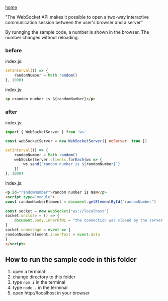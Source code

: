 [home](../README.md)

"The WebSocket API makes it possible to open a two-way interactive communication session between the user's browser and a server"

By runnging the sample code, a number is shown in the browser. The number changes without reloading.

### before
index.js:
```js
setInterval(() => {
    randomNumber = Math.random()
}, 1000)
```

index.js:
```html
<p >random number is ${randomNumber}</p>
```
### after
index.js:
```js
import { WebSocketServer } from 'ws'

const webSocketServer = new WebSocketServer({ noServer: true })

setInterval(() => {
    randomNumber = Math.random()
    webSocketServer.clients.forEach(ws => {
        ws.send(`random number is ${randomNumber}`)
    })
}, 1000)
```

index.js:
```html
<p id="randomNumber">random number is NaN</p>
<script type="module">
const randomNumberElement = document.getElementById("randomNumber")
                
const socket = new WebSocket("ws://localhost")
socket.onclose = () => {
    document.body.innerHTML = "the connection was closed by the server."
}
socket.onmessage = event => {
randomNumberElement.innerText = event.data
}
</script>
```
## How to run the sample code in this folder
1. open a terminal
1. change directory to this folder
1. type `npm i` in the terminal
1. type `node .` in the terminal
1. open http://localhost in your browser